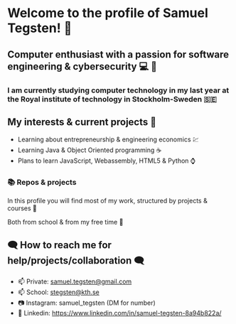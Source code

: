 # Welcome to the profile of Samuel Tegsten! 👋 

## Computer enthusiast with a passion for software engineering & cybersecurity :computer: :closed_lock_with_key:

### I am currently studying computer technology in my last year at the Royal institute of technology in Stockholm-Sweden  :sweden:

## My interests & current projects 👀
- Learning about entrepreneurship & engineering economics :chart:
- Learning Java & Object Oriented programming :coffee:
- Plans to learn JavaScript, Webassembly, HTML5 & Python :watch:

### :books: Repos & projects
In this profile you will find most of my work, structured by projects & courses :night_with_stars:

Both from school & from my free time :school:

## :left_speech_bubble: How to reach me for help/projects/collaboration :left_speech_bubble:

- 📫 Private: samuel.tegsten@gmail.com
- 📫 School: stegsten@kth.se
- :camera: Instagram: samuel_tegsten (DM for number)
- :briefcase: Linkedin: https://www.linkedin.com/in/samuel-tegsten-8a94b822a/


